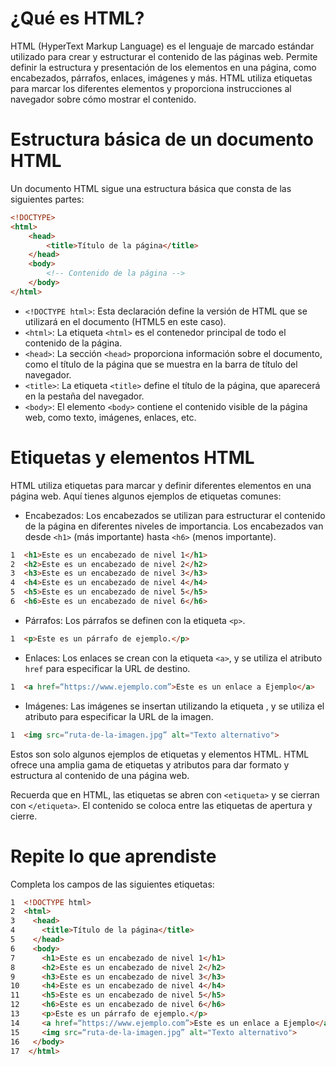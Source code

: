 # ¿Qué es HTML?

HTML (HyperText Markup Language) es el lenguaje de marcado estándar utilizado para crear y estructurar el contenido de las páginas web. Permite definir la estructura y presentación de los elementos en una página, como encabezados, párrafos, enlaces, imágenes y más. HTML utiliza etiquetas para marcar los diferentes elementos y proporciona instrucciones al navegador sobre cómo mostrar el contenido.

# Estructura básica de un documento HTML

Un documento HTML sigue una estructura básica que consta de las siguientes partes:
```html
<!DOCTYPE>
<html>
    <head>
        <title>Título de la página</title>
    </head>
    <body>
        <!-- Contenido de la página -->
    </body>
</html>
```
- `<!DOCTYPE html>`: Esta declaración define la versión de HTML que se utilizará en el documento (HTML5 en este caso).
- `<html>`: La etiqueta `<html>` es el contenedor principal de todo el contenido de la página.
- `<head>`: La sección `<head>` proporciona información sobre el documento, como el título de la página que se muestra en la barra de título del navegador.
- `<title>`: La etiqueta `<title>` define el título de la página, que aparecerá en la pestaña del navegador.
- `<body>`: El elemento `<body>` contiene el contenido visible de la página web, como texto, imágenes, enlaces, etc.

# Etiquetas y elementos HTML

HTML utiliza etiquetas para marcar y definir diferentes elementos en una página web. Aquí tienes algunos ejemplos de etiquetas comunes:
- Encabezados: Los encabezados se utilizan para estructurar el contenido de la página en diferentes niveles de importancia. Los encabezados van desde `<h1>` (más importante) hasta `<h6>` (menos importante).
```html
1  <h1>Este es un encabezado de nivel 1</h1>
2  <h2>Este es un encabezado de nivel 2</h2>
3  <h3>Este es un encabezado de nivel 3</h3>
4  <h4>Este es un encabezado de nivel 4</h4>
5  <h5>Este es un encabezado de nivel 5</h5>
6  <h6>Este es un encabezado de nivel 6</h6>
```
- Párrafos: Los párrafos se definen con la etiqueta `<p>`.
```html
1  <p>Este es un párrafo de ejemplo.</p>
```
- Enlaces: Los enlaces se crean con la etiqueta `<a>`, y se utiliza el atributo `href` para especificar la URL de destino.
```html
1  <a href=“https://www.ejemplo.com”>Este es un enlace a Ejemplo</a>
```
- Imágenes: Las imágenes se insertan utilizando la etiqueta <img>, y se utiliza el atributo <src> para especificar la URL de la imagen.
```html
1  <img src=“ruta-de-la-imagen.jpg” alt="Texto alternativo">
```

Estos son solo algunos ejemplos de etiquetas y elementos HTML. HTML ofrece una amplia gama de etiquetas y atributos para dar formato y estructura al contenido de una página web.

Recuerda que en HTML, las etiquetas se abren con `<etiqueta>` y se cierran con `</etiqueta>`. El contenido se coloca entre las etiquetas de apertura y cierre.

# Repite lo que aprendiste

Completa los campos de las siguientes etiquetas:
```html
1  <!DOCTYPE html>
2  <html>
3    <head>
4      <title>Título de la página</title>
5    </head>
6    <body>
7      <h1>Este es un encabezado de nivel 1</h1>
8      <h2>Este es un encabezado de nivel 2</h2>
9      <h3>Este es un encabezado de nivel 3</h3>
10     <h4>Este es un encabezado de nivel 4</h4>
11     <h5>Este es un encabezado de nivel 5</h5>
12     <h6>Este es un encabezado de nivel 6</h6>
13     <p>Este es un párrafo de ejemplo.</p>
14     <a href=“https://www.ejemplo.com”>Este es un enlace a Ejemplo</a>
15     <img src=“ruta-de-la-imagen.jpg” alt="Texto alternativo">
16   </body>
17  </html>
```

